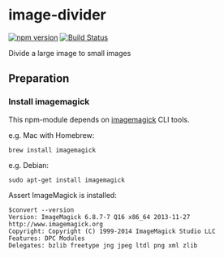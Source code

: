 # image-divider

[![npm version](https://badge.fury.io/js/image-divider.svg)](http://badge.fury.io/js/image-divider)
[![Build Status](https://travis-ci.org/kjirou/image-divider.svg?branch=master)](https://travis-ci.org/kjirou/image-divider)

Divide a large image to small images


## Preparation
### Install imagemagick
This npm-module depends on [imagemagick](http://www.imagemagick.org/) CLI tools.

e.g. Mac with Homebrew:
```
brew install imagemagick
```

e.g. Debian:
```
sudo apt-get install imagemagick
```

Assert ImageMagick is installed:
```
$convert --version
Version: ImageMagick 6.8.7-7 Q16 x86_64 2013-11-27 http://www.imagemagick.org
Copyright: Copyright (C) 1999-2014 ImageMagick Studio LLC
Features: DPC Modules
Delegates: bzlib freetype jng jpeg ltdl png xml zlib
```
